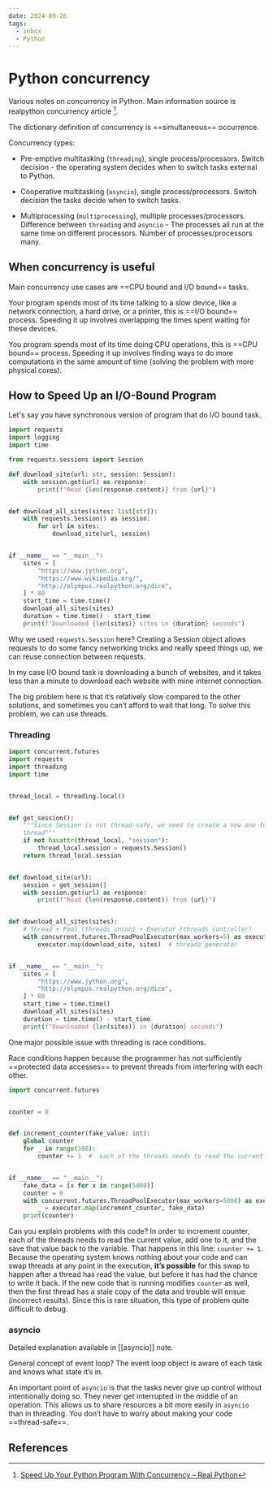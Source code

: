 ```yaml
---
date: 2024-09-26
tags:
  - inbox
  - Python
---
```

# Python concurrency

Various notes on concurrency in Python. Main information source is realpython
concurrency article [^1].

The dictionary definition of concurrency is ==simultaneous== occurrence.

Concurrency types:

- Pre-emptive multitasking (`threading`), single process/processors. Switch
  decision - &#10; the operating system decides when to switch tasks external to
  Python.

- Cooperative multitasking (`asyncio`), single process/processors. Switch
  decision &#10; the tasks decide when to switch tasks.

- Multiprocessing (`multiprocessing`), multiple processes/processors. Difference
  between `threading` and `asyncio` - &#10; The processes all run at the same
  time on different processors. Number of processes/processors many.

## When concurrency is useful

Main concurrency use cases are ==CPU bound and I/O bound== tasks.

Your program spends most of its time talking to a slow device, like a network
connection, a hard drive, or a printer, this is ==I/O bound== process. Speeding
it up involves overlapping the times spent waiting for these devices.

You program spends most of its time doing CPU operations, this is ==CPU bound==
process. Speeding it up involves finding ways to do more computations in the
same amount of time (solving the problem with more physical cores).

## How to Speed Up an I/O-Bound Program

Let's say you have synchronous version of program that do I/O bound task.

```python
import requests
import logging
import time

from requests.sessions import Session

def download_site(url: str, session: Session):
    with session.get(url) as response:
        print(f"Read {len(response.content)} from {url}")


def download_all_sites(sites: list[str]):
    with requests.Session() as session:
        for url in sites:
            download_site(url, session)


if __name__ == "__main__":
    sites = [
        "https://www.jython.org",
        "https://www.wikipedia.org/",
        "http://olympus.realpython.org/dice",
    ] * 80
    start_time = time.time()
    download_all_sites(sites)
    duration = time.time() - start_time
    print(f"Downloaded {len(sites)} sites in {duration} seconds")
```

Why we used `requests.Session` here? &#10; Creating a Session object allows
requests to do some fancy networking tricks and really speed things up, we can
reuse connection between requests.

In my case I/O bound task is downloading a bunch of websites, and it takes less
than a minute to download each website with mine internet connection.

The big problem here is that it’s relatively slow compared to the other
solutions, and sometimes you can’t afford to wait that long. To solve this
problem, we can use threads.

### Threading

```python
import concurrent.futures
import requests
import threading
import time


thread_local = threading.local()


def get_session():
    """Since Session is not thread-safe, we need to create a new one for each
    thread"""
    if not hasattr(thread_local, "session"):
        thread_local.session = requests.Session()
    return thread_local.session


def download_site(url):
    session = get_session()
    with session.get(url) as response:
        print(f"Read {len(response.content)} from {url}")


def download_all_sites(sites):
    # Thread + Pool (threads union) + Executor (threads controller)
    with concurrent.futures.ThreadPoolExecutor(max_workers=5) as executor:
        executor.map(download_site, sites)  # threads generator


if __name__ == "__main__":
    sites = [
        "https://www.jython.org",
        "http://olympus.realpython.org/dice",
    ] * 80
    start_time = time.time()
    download_all_sites(sites)
    duration = time.time() - start_time
    print(f"Downloaded {len(sites)} in {duration} seconds")
```

One major possible issue with threading is race conditions.

Race conditions happen because the programmer has not sufficiently
==protected data accesses== to prevent threads from interfering with each other.

```python
import concurrent.futures


counter = 0


def increment_counter(fake_value: int):
    global counter
    for _ in range(100):
        counter += 1  #  each of the threads needs to read the current value, add one to it, and the save that value back to the variable


if __name__ == "__main__":
    fake_data = [x for x in range(5000)]
    counter = 0
    with concurrent.futures.ThreadPoolExecutor(max_workers=5000) as executor:
        _ = executor.map(increment_counter, fake_data)
    print(counter)
```
Can you explain problems with this code?
&#10;
In order to increment counter, each of the threads needs to read the current
value, add one to it, and the save that value back to the variable. That happens
in this line: `counter += 1`.\
Because the operating system knows nothing about your code and can swap
threads at any point in the execution, **it’s possible** for this swap to
happen after a thread has read the value, but before it has had the chance to
write it back. If the new code that is running modifies `counter` as well,
then the first thread has a stale copy of the data and trouble will
ensue (incorrect results).
Since this is rare situation, this type of problem quite difficult to debug.

### asyncio

Detailed explanation available in [[asyncio]] note.

General concept of event loop?
&#10;
The event loop object is aware of each task and knows what state it’s in.

An important point of `asyncio` is that the tasks never give up control without
intentionally doing so. They never get interrupted in the middle of an
operation. This allows us to share resources a bit more easily in `asyncio` than
in threading. You don’t have to worry about making your code ==thread-safe==.

## References

[^1]: [Speed Up Your Python Program With Concurrency – Real Python](https://realpython.com/python-concurrency/)
